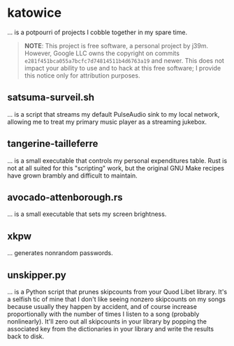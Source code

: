 # katowice

... is a potpourri of projects I cobble together in my spare time.

> **NOTE**: This project is free software, a personal project by j39m.
> However, Google LLC owns the copyright on commits
> `e281f451bca055a7bcfc7d74814511b4d6763a19` and newer. This does not
> impact your ability to use and to hack at this free software; I
> provide this notice only for attribution purposes.

## satsuma-surveil.sh

... is a script that streams my default PulseAudio sink to my local
network, allowing me to treat my primary music player as a streaming
jukebox.

## tangerine-tailleferre

... is a small executable that controls my personal expenditures table.
Rust is not at all suited for this "scripting" work, but the original
GNU Make recipes have grown brambly and difficult to maintain.

## avocado-attenborough.rs

... is a small executable that sets my screen brightness.

## xkpw

... generates nonrandom passwords.

## unskipper.py

... is a Python script that prunes skipcounts from your Quod Libet
library. It's a selfish tic of mine that I don't like seeing nonzero
skipcounts on my songs because usually they happen by accident, and of
course increase proportionally with the number of times I listen to a
song (probably nonlinearly). It'll zero out all skipcounts in your
library by popping the associated key from the dictionaries in your
library and write the results back to disk.
